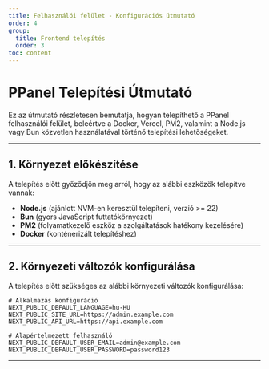 ```yaml
---
title: Felhasználói felület - Konfigurációs útmutató
order: 4
group: 
  title: Frontend telepítés
  order: 3
toc: content
---
```


# **PPanel Telepítési Útmutató**

Ez az útmutató részletesen bemutatja, hogyan telepíthető a PPanel felhasználói felület, beleértve a Docker, Vercel, PM2, valamint a Node.js vagy Bun közvetlen használatával történő telepítési lehetőségeket.

---

## **1. Környezet előkészítése**

A telepítés előtt győződjön meg arról, hogy az alábbi eszközök telepítve vannak:

- **Node.js** (ajánlott NVM-en keresztül telepíteni, verzió >= 22)
- **Bun** (gyors JavaScript futtatókörnyezet)
- **PM2** (folyamatkezelő eszköz a szolgáltatások hatékony kezelésére)
- **Docker** (konténerizált telepítéshez)

---

## **2. Környezeti változók konfigurálása**

A telepítés előtt szükséges az alábbi környezeti változók konfigurálása:

```env
# Alkalmazás konfiguráció
NEXT_PUBLIC_DEFAULT_LANGUAGE=hu-HU
NEXT_PUBLIC_SITE_URL=https://admin.example.com
NEXT_PUBLIC_API_URL=https://api.example.com

# Alapértelmezett felhasználó
NEXT_PUBLIC_DEFAULT_USER_EMAIL=admin@example.com
NEXT_PUBLIC_DEFAULT_USER_PASSWORD=password123
```

---

